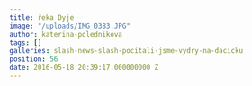 ```yaml
---
title: řeka Dyje
image: "/uploads/IMG_0383.JPG"
author: katerina-polednikova
tags: []
galleries: slash-news-slash-pocitali-jsme-vydry-na-dacicku
position: 56
date: 2016-05-18 20:39:17.000000000 Z
---
```

